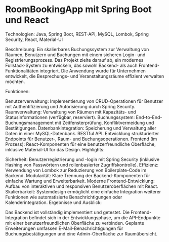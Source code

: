 # RoomBookingApp mit Spring Boot und React


Technologien:
Java, Spring Boot, REST-API, MySQL, Lombok, Spring Security, React, Material-UI

Beschreibung:
Ein skalierbares Buchungssystem zur Verwaltung von Räumen, Benutzern und Buchungen mit einem sicheren Login- und Registrierungsprozess. Das Projekt zielte darauf ab, ein modernes Fullstack-System zu entwickeln, das sowohl Backend- als auch Frontend-Funktionalitäten integriert. Die Anwendung wurde für Unternehmen entwickelt, die Besprechungs- und Veranstaltungsräume effizient verwalten möchten.

Funktionen:

Benutzerverwaltung: Implementierung von CRUD-Operationen für Benutzer mit Authentifizierung und Autorisierung durch Spring Security.
Raumverwaltung: Verwaltung von Räumen mit Kapazitäts- und Statusinformationen (verfügbar, reserviert).
Buchungssystem: End-to-End-Buchungsmanagement mit Zeitfensterprüfung, Konfliktvermeidung und Bestätigungen.
Datenbankintegration: Speicherung und Verwaltung aller Daten in einer MySQL-Datenbank.
RESTful API: Entwicklung strukturierter Endpoints für Benutzer-, Raum- und Buchungsoperationen.
Frontend (im Prozess): React-Komponenten für eine benutzerfreundliche Oberfläche, inklusive Material-UI für das Design.
Highlights:

Sicherheit: Benutzerregistrierung und -login mit Spring Security (inklusive Hashing von Passwörtern und rollenbasierter Zugriffskontrolle).
Effizienz: Verwendung von Lombok zur Reduzierung von Boilerplate-Code im Backend.
Modularität: Klare Trennung der Backend-Komponenten für einfache Wartung und Erweiterbarkeit.
Moderne Frontend-Entwicklung: Aufbau von interaktiven und responsiven Benutzeroberflächen mit React.
Skalierbarkeit: Systemdesign ermöglicht eine einfache Integration weiterer Funktionen wie automatisierte Benachrichtigungen oder Kalenderintegration.
Ergebnisse und Ausblick:

Das Backend ist vollständig implementiert und getestet.
Die Frontend-Integration befindet sich in der Entwicklungsphase, um die API-Endpunkte mit einer benutzerfreundlichen Oberfläche zu verbinden.
Geplante Erweiterungen umfassen E-Mail-Benachrichtigungen für Buchungsbestätigungen und eine Admin-Oberfläche zur Raumübersicht.
